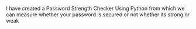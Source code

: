 I have created a Password Strength Checker Using Python from which we can measure whether your password is secured or not whether its strong or weak
